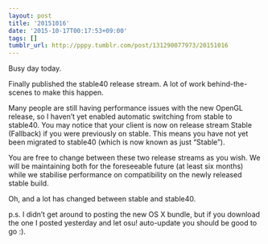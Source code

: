 ```yaml
---
layout: post
title: '20151016'
date: '2015-10-17T00:17:53+09:00'
tags: []
tumblr_url: http://pppy.tumblr.com/post/131290077973/20151016
---
```

Busy day today.

Finally published the stable40 release stream. A lot of work behind-the-scenes to make this happen.

Many people are still having performance issues with the new OpenGL release, so I haven’t yet enabled automatic switching from stable to stable40. You may notice that your client is now on release stream Stable (Fallback) if you were previously on stable. This means you have not yet been migrated to stable40 (which is now known as just “Stable”).

You are free to change between these two release streams as you wish. We will be maintaining both for the foreseeable future (at least six months) while we stabilise performance on compatibility on the newly released stable build.

Oh, and a lot has changed between stable and stable40.

p.s. I didn’t get around to posting the new OS X bundle, but if you download the one I posted yesterday and let osu! auto-update you should be good to go :).
